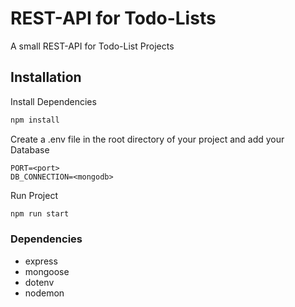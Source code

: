 # REST-API for Todo-Lists

A small REST-API for Todo-List Projects

## Installation


Install Dependencies
```bash
npm install
```

Create a .env file in the root directory of your project and add your Database
```
PORT=<port>
DB_CONNECTION=<mongodb>
```

Run Project
```bash
npm run start
```

### Dependencies

* express
* mongoose
* dotenv
* nodemon
